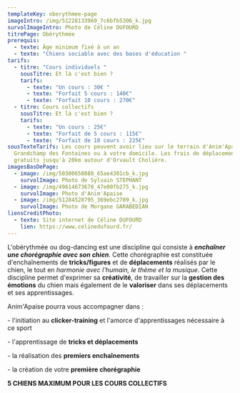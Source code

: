 ```yaml
---
templateKey: oberythmee-page
imageIntro: /img/51228133969_7c6bfb5306_k.jpg
survolImageIntro: Photo de Céline DUFOURD
titrePage: Obérythmée
prerequis:
  - texte: Âge minimum fixé à un an
  - texte: "Chiens sociable avec des bases d'éducation "
tarifs:
  - titre: "Cours individuels "
    sousTitre: Et là c'est bien ?
    tarifs:
      - texte: "Un cours : 30€ "
      - texte: "Forfait 5 cours : 140€"
      - texte: "Forfait 10 cours : 270€"
  - titre: Cours collectifs
    sousTitre: Et là c'est bien ?
    tarifs:
      - texte: "Un cours : 25€"
      - texte: "Forfait de 5 cours : 115€"
      - texte: "Forfait de 10 cours : 225€"
sousTexteTarifs: Les cours peuvent avoir lieu sur le terrain d'Anim'Apaise sur
  Grandchamp des Fontaines ou à votre domicile. Les frais de déplacement sont
  gratuits jusqu'à 20km autour d'Orvault Cholière.
imagesBasDePage:
  - image: /img/50300658088_65ae4301cb_k.jpg
    survolImage: Photo de Sylvain STEPHANT
  - image: /img/49614673678_47e00fb275_k.jpg
    survolImage: Photo d'Anim'Apaise
  - image: /img/51284528795_369ebc2789_k.jpg
    survolImage: Photo de Morgane GARABEDIAN
liensCreditPhoto:
  - texte: Site internet de Céline DUFOURD
    lien: https://www.celinedufourd.fr/
---
```

L'obérythmée ou dog-dancing est une discipline qui consiste à ***enchaîner une chorégraphie avec son chien***. Cette chorégraphie est constituée d'enchaînements de **tricks/figures** et de **déplacements** réalisés par le chien, le tout en *harmonie avec l'humain, le thème et la musique*. Cette discipline permet d'exprimer sa **créativité**, de travailler sur la **gestion des émotions** du chien mais également de le **valoriser** dans ses déplacements et ses apprentissages.

Anim'Apaise pourra vous accompagner dans :

\- l'initiation au **clicker-training** et l'amorce d'apprentissages nécessaire à ce sport

\- l'apprentissage de **tricks et déplacements** 

\- la réalisation des **premiers enchaînements** 

\- la création de votre **première chorégraphie**

**5 CHIENS MAXIMUM POUR LES COURS COLLECTIFS**